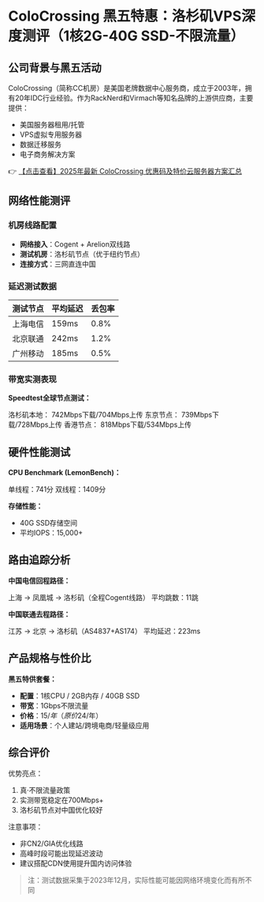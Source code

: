 # ColoCrossing 黑五特惠：洛杉矶VPS深度测评（1核2G-40G SSD-不限流量）

## 公司背景与黑五活动

ColoCrossing（简称CC机房）是美国老牌数据中心服务商，成立于2003年，拥有20年IDC行业经验。作为RackNerd和Virmach等知名品牌的上游供应商，主要提供：

- 美国服务器租用/托管
- VPS虚拟专用服务器
- 数据迁移服务
- 电子商务解决方案

👉 [【点击查看】2025年最新 ColoCrossing 优惠码及特价云服务器方案汇总](https://bit.ly/ColoCrossing)

## 网络性能测评

### 机房线路配置
- **网络接入**：Cogent + Arelion双线路
- **测试机房**：洛杉矶节点（优于纽约节点）
- **连接方式**：三网直连中国

### 延迟测试数据
| 测试节点       | 平均延迟 | 丢包率 |
|----------------|----------|--------|
| 上海电信       | 159ms    | 0.8%   |
| 北京联通       | 242ms    | 1.2%   |
| 广州移动       | 185ms    | 0.5%   |

### 带宽实测表现
**Speedtest全球节点测试：**

洛杉矶本地： 742Mbps下载/704Mbps上传
东京节点：  739Mbps下载/728Mbps上传
香港节点：  818Mbps下载/534Mbps上传

## 硬件性能测试

**CPU Benchmark (LemonBench)：**

单线程：741分
双线程：1409分

**存储性能：**
- 40G SSD存储空间
- 平均IOPS：15,000+

## 路由追踪分析

**中国电信回程路径：**

上海 → 凤凰城 → 洛杉矶（全程Cogent线路）
平均跳数：11跳

**中国联通去程路径：**

江苏 → 北京 → 洛杉矶（AS4837+AS174）
平均延迟：223ms

## 产品规格与性价比

**黑五特供套餐：**
- **配置**：1核CPU / 2GB内存 / 40GB SSD
- **带宽**：1Gbps不限流量
- **价格**：$15/年（原价$24/年）
- **适用场景**：个人建站/跨境电商/轻量级应用

## 综合评价

优势亮点：
1. 真·不限流量政策
2. 实测带宽稳定在700Mbps+
3. 洛杉矶节点对中国优化较好

注意事项：
- 非CN2/GIA优化线路
- 高峰时段可能出现延迟波动
- 建议搭配CDN使用提升国内访问体验

> 注：测试数据采集于2023年12月，实际性能可能因网络环境变化而有所不同